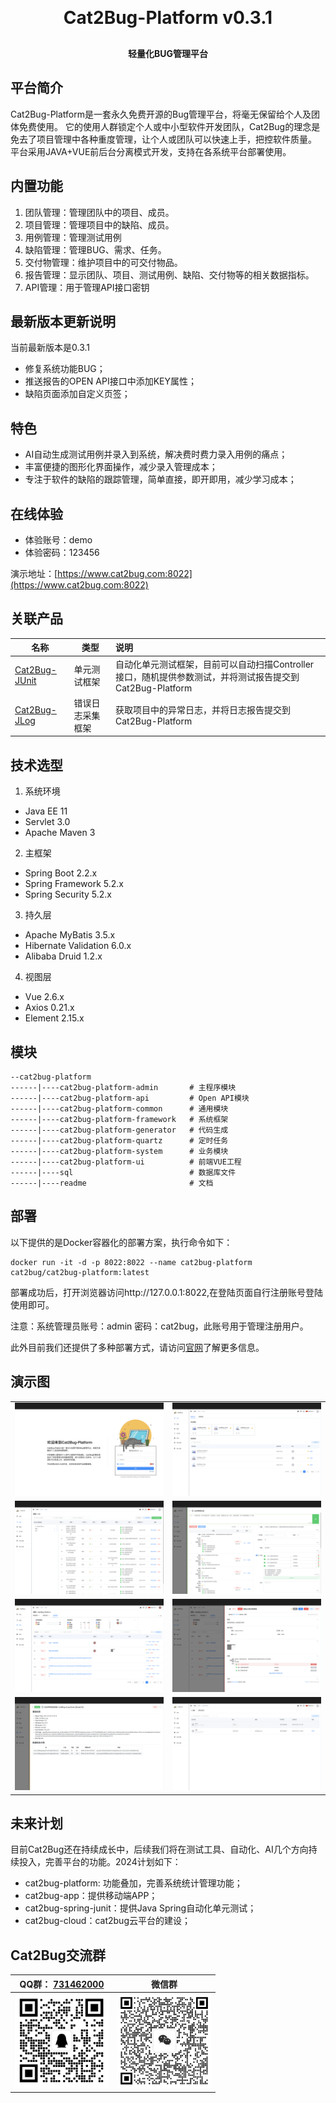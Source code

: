 <h1 align="center" style="margin: 30px 0 30px; font-weight: bold;">Cat2Bug-Platform v0.3.1</h1>
<h4 align="center">轻量化BUG管理平台</h4>

## 平台简介

Cat2Bug-Platform是一套永久免费开源的Bug管理平台，将毫无保留给个人及团体免费使用。
它的使用人群锁定个人或中小型软件开发团队，Cat2Bug的理念是免去了项目管理中各种重度管理，让个人或团队可以快速上手，把控软件质量。
平台采用JAVA+VUE前后台分离模式开发，支持在各系统平台部署使用。

## 内置功能

1.  团队管理：管理团队中的项目、成员。
2.  项目管理：管理项目中的缺陷、成员。
3.  用例管理：管理测试用例
4.  缺陷管理：管理BUG、需求、任务。
5.  交付物管理：维护项目中的可交付物品。
6.  报告管理：显示团队、项目、测试用例、缺陷、交付物等的相关数据指标。
7.  API管理：用于管理API接口密钥

## 最新版本更新说明

当前最新版本是0.3.1

* 修复系统功能BUG；
* 推送报告的OPEN API接口中添加KEY属性；
* 缺陷页面添加自定义页签；

## 特色

* AI自动生成测试用例并录入到系统，解决费时费力录入用例的痛点；
* 丰富便捷的图形化界面操作，减少录入管理成本；
* 专注于软件的缺陷的跟踪管理，简单直接，即开即用，减少学习成本；

## 在线体验

- 体验账号：demo
- 体验密码：123456  

演示地址：[https://www.cat2bug.com:8022](https://www.cat2bug.com:8022)

## 关联产品


| 名称                                                       | 类型       | 说明                                                                |
|----------------------------------------------------------|----------|:------------------------------------------------------------------|
| [Cat2Bug-JUnit](https://gitee.com/cat2bug/cat2bug-junit) | 单元测试框架   | 自动化单元测试框架，目前可以自动扫描Controller接口，随机提供参数测试，并将测试报告提交到Cat2Bug-Platform |
| [Cat2Bug-JLog](https://gitee.com/cat2bug/cat2bug-jlog)   | 错误日志采集框架 | 获取项目中的异常日志，并将日志报告提交到Cat2Bug-Platform                              |

## 技术选型

1. 系统环境

* Java EE 11
* Servlet 3.0
* Apache Maven 3

2. 主框架

* Spring Boot 2.2.x
* Spring Framework 5.2.x
* Spring Security 5.2.x

3. 持久层

* Apache MyBatis 3.5.x
* Hibernate Validation 6.0.x
* Alibaba Druid 1.2.x

4. 视图层

* Vue 2.6.x
* Axios 0.21.x
* Element 2.15.x

## 模块

````
--cat2bug-platform
------|----cat2bug-platform-admin       # 主程序模块
------|----cat2bug-platform-api         # Open API模块
------|----cat2bug-platform-common      # 通用模块
------|----cat2bug-platform-framework   # 系统框架
------|----cat2bug-platform-generator   # 代码生成
------|----cat2bug-platform-quartz      # 定时任务
------|----cat2bug-platform-system      # 业务模块
------|----cat2bug-platform-ui          # 前端VUE工程
------|----sql                          # 数据库文件
------|----readme                       # 文档
````

## 部署

以下提供的是Docker容器化的部署方案，执行命令如下：

```docker
docker run -it -d -p 8022:8022 --name cat2bug-platform cat2bug/cat2bug-platform:latest
```
部署成功后，打开浏览器访问http://127.0.0.1:8022,在登陆页面自行注册账号登陆使用即可。

注意：系统管理员账号：admin    密码：cat2bug，此账号用于管理注册用户。

此外目前我们还提供了多种部署方式，请访问[官网](https://www.cat2bug.com/download/cat2bug-platform/#%E9%83%A8%E7%BD%B2)了解更多信息。

## 演示图

<table>
    <tr>
        <td><img src="readme/images/1.png"></td>
        <td><img src="readme/images/2.png"></td>
    </tr>
    <tr>
        <td><img src="readme/images/3.png"></td>
        <td><img src="readme/images/4.png"></td>
    </tr>
    <tr>
        <td><img src="readme/images/5.png"></td>
        <td><img src="readme/images/6.png"></td>
    </tr>
    <tr>
        <td><img src="readme/images/7.png"></td>
        <td><img src="readme/images/8.png"></td>
    </tr>
</table>

## 未来计划

目前Cat2Bug还在持续成长中，后续我们将在测试工具、自动化、AI几个方向持续投入，完善平台的功能。2024计划如下：

* cat2bug-platform: 功能叠加，完善系统统计管理功能；
* cat2bug-app：提供移动端APP；
* cat2bug-spring-junit：提供Java Spring自动化单元测试；
* cat2bug-cloud：cat2bug云平台的建设；

## Cat2Bug交流群

| QQ群： [731462000](https://qm.qq.com/cgi-bin/qm/qr?k=G_vJa478flcFo_1ohJxNYD0mRKafQ7I1&jump_from=webapi&authKey=EL0KrLpnjYWqNN9YXTVksNlNFrV9DHYyPMx2RVOhXqLzfnmc+Oz8oQ38aBOGx90t) | 微信群                                                                         |
|--------------------------------------------------------------------------------------------------------------------------------------------------------------------------------|-----------------------------------------------------------------------------|
| <img src="./readme/images/qq.png" style="width: 150px; height: 150px;">                                                                                                        | <img src="./readme/images/wechat.png" style="width: 150px; height: 150px;"> |
